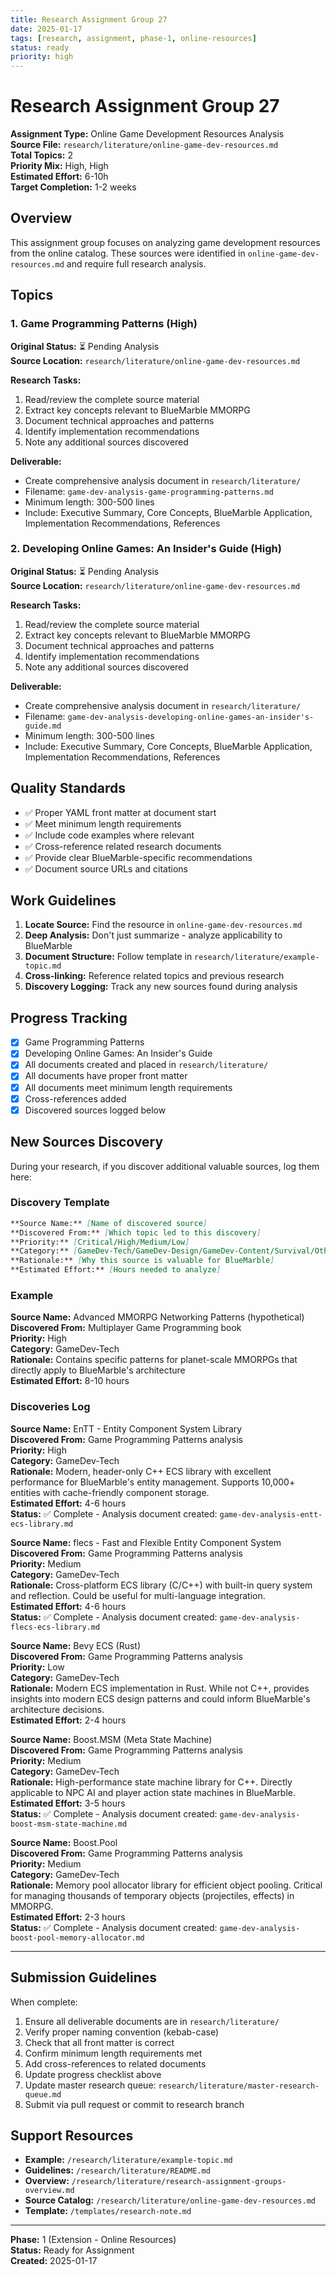 ```yaml
---
title: Research Assignment Group 27
date: 2025-01-17
tags: [research, assignment, phase-1, online-resources]
status: ready
priority: high
---
```


# Research Assignment Group 27

**Assignment Type:** Online Game Development Resources Analysis  
**Source File:** `research/literature/online-game-dev-resources.md`  
**Total Topics:** 2  
**Priority Mix:** High, High  
**Estimated Effort:** 6-10h  
**Target Completion:** 1-2 weeks

## Overview

This assignment group focuses on analyzing game development resources from the online catalog. These sources were identified in `online-game-dev-resources.md` and require full research analysis.

## Topics

### 1. Game Programming Patterns (High)

**Original Status:** ⏳ Pending Analysis  
**Source Location:** `research/literature/online-game-dev-resources.md`  

**Research Tasks:**
1. Read/review the complete source material
2. Extract key concepts relevant to BlueMarble MMORPG
3. Document technical approaches and patterns
4. Identify implementation recommendations
5. Note any additional sources discovered

**Deliverable:**
- Create comprehensive analysis document in `research/literature/`
- Filename: `game-dev-analysis-game-programming-patterns.md`
- Minimum length: 300-500 lines
- Include: Executive Summary, Core Concepts, BlueMarble Application, Implementation Recommendations, References

### 2. Developing Online Games: An Insider's Guide (High)

**Original Status:** ⏳ Pending Analysis  
**Source Location:** `research/literature/online-game-dev-resources.md`  

**Research Tasks:**
1. Read/review the complete source material
2. Extract key concepts relevant to BlueMarble MMORPG
3. Document technical approaches and patterns
4. Identify implementation recommendations
5. Note any additional sources discovered

**Deliverable:**
- Create comprehensive analysis document in `research/literature/`
- Filename: `game-dev-analysis-developing-online-games-an-insider's-guide.md`
- Minimum length: 300-500 lines
- Include: Executive Summary, Core Concepts, BlueMarble Application, Implementation Recommendations, References

## Quality Standards

- ✅ Proper YAML front matter at document start
- ✅ Meet minimum length requirements
- ✅ Include code examples where relevant  
- ✅ Cross-reference related research documents
- ✅ Provide clear BlueMarble-specific recommendations
- ✅ Document source URLs and citations

## Work Guidelines

1. **Locate Source:** Find the resource in `online-game-dev-resources.md`
2. **Deep Analysis:** Don't just summarize - analyze applicability to BlueMarble
3. **Document Structure:** Follow template in `research/literature/example-topic.md`
4. **Cross-linking:** Reference related topics and previous research
5. **Discovery Logging:** Track any new sources found during analysis

## Progress Tracking

- [x] Game Programming Patterns
- [x] Developing Online Games: An Insider's Guide
- [x] All documents created and placed in `research/literature/`
- [x] All documents have proper front matter
- [x] All documents meet minimum length requirements
- [x] Cross-references added
- [x] Discovered sources logged below

## New Sources Discovery

During your research, if you discover additional valuable sources, log them here:

### Discovery Template

```markdown
**Source Name:** [Name of discovered source]  
**Discovered From:** [Which topic led to this discovery]  
**Priority:** [Critical/High/Medium/Low]  
**Category:** [GameDev-Tech/GameDev-Design/GameDev-Content/Survival/Other]  
**Rationale:** [Why this source is valuable for BlueMarble]  
**Estimated Effort:** [Hours needed to analyze]
```

### Example

**Source Name:** Advanced MMORPG Networking Patterns (hypothetical)  
**Discovered From:** Multiplayer Game Programming book  
**Priority:** High  
**Category:** GameDev-Tech  
**Rationale:** Contains specific patterns for planet-scale MMORPGs that directly apply to BlueMarble's architecture  
**Estimated Effort:** 8-10 hours

### Discoveries Log

**Source Name:** EnTT - Entity Component System Library  
**Discovered From:** Game Programming Patterns analysis  
**Priority:** High  
**Category:** GameDev-Tech  
**Rationale:** Modern, header-only C++ ECS library with excellent performance for BlueMarble's entity management. Supports 10,000+ entities with cache-friendly component storage.  
**Estimated Effort:** 4-6 hours  
**Status:** ✅ Complete - Analysis document created: `game-dev-analysis-entt-ecs-library.md`

**Source Name:** flecs - Fast and Flexible Entity Component System  
**Discovered From:** Game Programming Patterns analysis  
**Priority:** Medium  
**Category:** GameDev-Tech  
**Rationale:** Cross-platform ECS library (C/C++) with built-in query system and reflection. Could be useful for multi-language integration.  
**Estimated Effort:** 4-6 hours  
**Status:** ✅ Complete - Analysis document created: `game-dev-analysis-flecs-ecs-library.md`

**Source Name:** Bevy ECS (Rust)  
**Discovered From:** Game Programming Patterns analysis  
**Priority:** Low  
**Category:** GameDev-Tech  
**Rationale:** Modern ECS implementation in Rust. While not C++, provides insights into modern ECS design patterns and could inform BlueMarble's architecture decisions.  
**Estimated Effort:** 2-4 hours

**Source Name:** Boost.MSM (Meta State Machine)  
**Discovered From:** Game Programming Patterns analysis  
**Priority:** Medium  
**Category:** GameDev-Tech  
**Rationale:** High-performance state machine library for C++. Directly applicable to NPC AI and player action state machines in BlueMarble.  
**Estimated Effort:** 3-5 hours  
**Status:** ✅ Complete - Analysis document created: `game-dev-analysis-boost-msm-state-machine.md`

**Source Name:** Boost.Pool  
**Discovered From:** Game Programming Patterns analysis  
**Priority:** Medium  
**Category:** GameDev-Tech  
**Rationale:** Memory pool allocator library for efficient object pooling. Critical for managing thousands of temporary objects (projectiles, effects) in MMORPG.  
**Estimated Effort:** 2-3 hours  
**Status:** ✅ Complete - Analysis document created: `game-dev-analysis-boost-pool-memory-allocator.md`

---

## Submission Guidelines

When complete:

1. Ensure all deliverable documents are in `research/literature/`
2. Verify proper naming convention (kebab-case)
3. Check that all front matter is correct
4. Confirm minimum length requirements met
5. Add cross-references to related documents
6. Update progress checklist above
7. Update master research queue: `research/literature/master-research-queue.md`
8. Submit via pull request or commit to research branch

## Support Resources

- **Example:** `/research/literature/example-topic.md`
- **Guidelines:** `/research/literature/README.md`
- **Overview:** `/research/literature/research-assignment-groups-overview.md`
- **Source Catalog:** `/research/literature/online-game-dev-resources.md`
- **Template:** `/templates/research-note.md`

---

**Phase:** 1 (Extension - Online Resources)  
**Status:** Ready for Assignment  
**Created:** 2025-01-17
